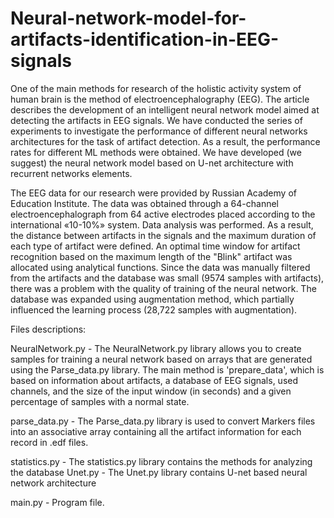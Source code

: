 # Neural-network-model-for-artifacts-identification-in-EEG-signals
One of the main methods for research of the holistic activity system of human brain is the method of electroencephalography (EEG). The article describes the development of an intelligent neural network model aimed at detecting the artifacts in EEG signals. We have conducted the series of experiments to investigate the performance of different neural networks architectures for the task of artifact detection. As a result, the performance rates for different ML methods were obtained. We have developed (we suggest) the neural network model based on U-net architecture with recurrent networks elements.

The EEG data for our research were provided by Russian Academy of Education Institute. The data was obtained through a 64-channel electroencephalograph from 64 active electrodes placed according to the international «10-10%» system. Data analysis was performed. As a result, the distance between artifacts in the signals and the maximum duration of each type of artifact were defined. An optimal time window for artifact recognition based on the maximum length of the "Blink" artifact was allocated using analytical functions. Since the data was manually filtered from the artifacts and the database was small (9574 samples with artifacts), there was a problem with the quality of training of the neural network. The database was expanded using augmentation method, which partially influenced the learning process (28,722 samples with augmentation).

Files descriptions:

NeuralNetwork.py - The NeuralNetwork.py library allows you to create samples for training a neural network based on arrays that are generated using the Parse_data.py library. The main method is 'prepare_data', which is based on information about artifacts, a database of EEG signals, used channels, and the size of the input window (in seconds) and a given percentage of samples with a normal state.

parse_data.py - The Parse_data.py library is used to convert Markers files into an associative array containing all the artifact information for each record in .edf files.

statistics.py - The statistics.py library contains the methods for analyzing the database
Unet.py - The Unet.py library contains U-net based neural network architecture

main.py - Program file.
